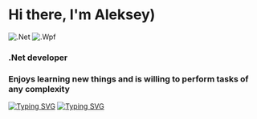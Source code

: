 # Hi there, I'm Aleksey) 
![.Net](https://img.shields.io/badge/.NET-5C2D91?style=for-the-badge&logo=.net&logoColor=white)
![.Wpf](https://img.shields.io/badge/.NET-5C2D91?style=for-the-badge&logo=.net&logoColor=white)
### .Net developer
### Enjoys learning new things and is willing to perform tasks of any complexity
[![Typing SVG](https://readme-typing-svg.demolab.com?font=Fira+Code&pause=1000&random=false&width=435&lines=Backend+on+Asp.net)](https://git.io/typing-svg)
[![Typing SVG](https://readme-typing-svg.demolab.com?font=Fira+Code&pause=1000&random=false&width=435&lines=Frontern+on+Wpf;How+vexingly+quick+daft+zebras+jump)](https://git.io/typing-svg)

